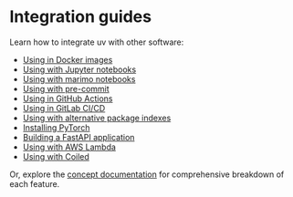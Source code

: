 # Integration guides

Learn how to integrate uv with other software:

- [Using in Docker images](./docker.md)
- [Using with Jupyter notebooks](./jupyter.md)
- [Using with marimo notebooks](./marimo.md)
- [Using with pre-commit](./pre-commit.md)
- [Using in GitHub Actions](./github.md)
- [Using in GitLab CI/CD](./gitlab.md)
- [Using with alternative package indexes](./alternative-indexes.md)
- [Installing PyTorch](./pytorch.md)
- [Building a FastAPI application](./fastapi.md)
- [Using with AWS Lambda](./aws-lambda.md)
- [Using with Coiled](./coiled.md)

Or, explore the [concept documentation](../../concepts/index.md) for comprehensive breakdown of each
feature.
